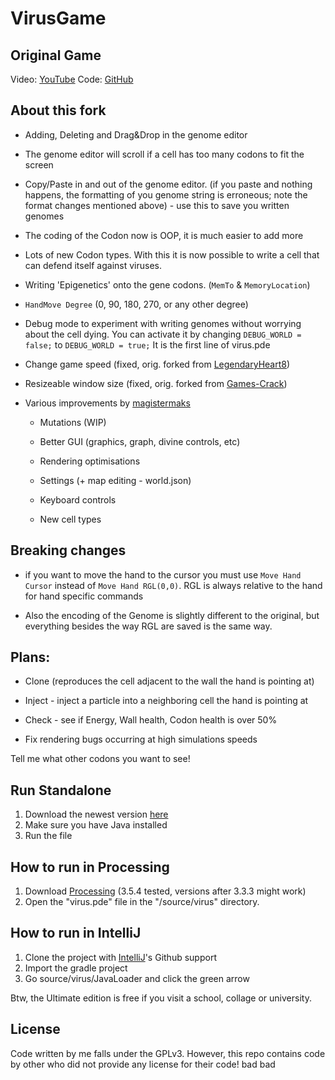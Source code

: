 # VirusGame
## Original Game
Video: [YouTube](https://www.youtube.com/watch?v=o1IheoDRdGE)
Code: [GitHub](https://github.com/carykh/VirusGame)
## About this fork

- Adding, Deleting and Drag&Drop in the genome editor

- The genome editor will scroll if a cell has too many codons to fit the screen

- Copy/Paste in and out of the genome editor. (if you paste and nothing happens, the formatting of you genome string is erroneous; note the format changes mentioned above) - use this to save you written genomes

- The coding of the Codon now is OOP, it is much easier to add more

- Lots of new Codon types. With this it is now possible to write a cell that can defend itself against viruses.

- Writing 'Epigenetics' onto the gene codons. (`MemTo` & `MemoryLocation`)

- `HandMove Degree` (0, 90, 180, 270, or any other degree)

- Debug mode to experiment with writing genomes without worrying about the cell dying. You can activate it by changing `DEBUG_WORLD = false;` to `DEBUG_WORLD = true;` It is the first line of virus.pde

- Change game speed (fixed, orig. forked from [LegendaryHeart8](https://github.com/LegendaryHeart8))

- Resizeable window size (fixed, orig. forked from [Games-Crack](https://github.com/Games-Crack))

- Various improvements by [magistermaks](https://github.com/magistermaks)

   - Mutations (WIP)

   - Better GUI (graphics, graph, divine controls, etc)

   - Rendering optimisations

   - Settings (+ map editing - world.json)

   - Keyboard controls

   - New cell types


## Breaking changes

- if you want to move the hand to the cursor you must use `Move Hand Cursor` instead of `Move Hand RGL(0,0)`. RGL is always relative to the hand for hand specific commands

- Also the encoding of the Genome is slightly different to the original, but everything besides the way RGL are saved is the same way.


## Plans:

- Clone (reproduces the cell adjacent to the wall the hand is pointing at)

- Inject - inject a particle into a neighboring cell the hand is pointing at

- Check - see if Energy, Wall health, Codon health is over 50%

- Fix rendering bugs occurring at high simulations speeds


Tell me what other codons you want to see!

## Run Standalone
1. Download the newest version [here](https://github.com/sirati97/VirusGame/releases/)
2. Make sure you have Java installed
3. Run the file

## How to run in Processing
1. Download [Processing](https://processing.org/) (3.5.4 tested, versions after 3.3.3 might work)
2. Open the "virus.pde" file in the "/source/virus" directory.


## How to run in IntelliJ
1. Clone the project with [IntelliJ](https://www.jetbrains.com/idea/)'s Github support
2. Import the gradle project
3. Go source/virus/JavaLoader and click the green arrow

Btw, the Ultimate edition is free if you visit a school, collage or university. 


## License
Code written by me falls under the GPLv3. However, this repo contains code by other who did not provide any license for their code! bad bad
